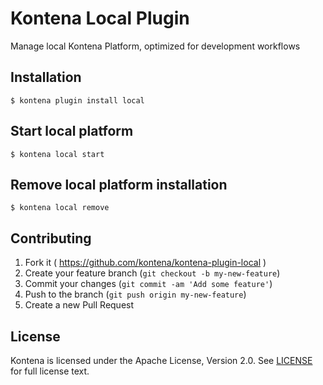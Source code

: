 # Kontena Local Plugin

Manage local Kontena Platform, optimized for development workflows

## Installation

```
$ kontena plugin install local
```

## Start local platform

```
$ kontena local start
```

## Remove local platform installation

```
$ kontena local remove
```


## Contributing

1. Fork it ( https://github.com/kontena/kontena-plugin-local )
2. Create your feature branch (`git checkout -b my-new-feature`)
3. Commit your changes (`git commit -am 'Add some feature'`)
4. Push to the branch (`git push origin my-new-feature`)
5. Create a new Pull Request

## License

Kontena is licensed under the Apache License, Version 2.0. See [LICENSE](LICENSE.txt) for full license text.
